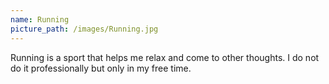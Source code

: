 ```yaml
---
name: Running
picture_path: /images/Running.jpg
---
```


Running is a sport that helps me relax and come to other thoughts. I do not do it professionally but only in my free time.